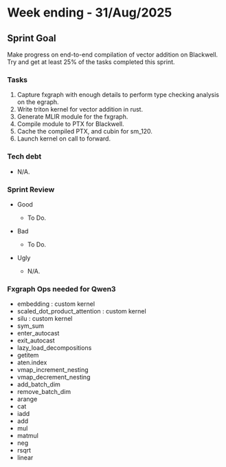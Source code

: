 # Week ending - 31/Aug/2025

## Sprint Goal

Make progress on end-to-end compilation of vector addition on Blackwell. Try and get at least 25% of the tasks completed this sprint.

### Tasks

1. Capture fxgraph with enough details to perform type checking analysis on the egraph.
2. Write triton kernel for vector addition in rust.
3. Generate MLIR module for the fxgraph.
4. Compile module to PTX for Blackwell.
5. Cache the compiled PTX, and cubin for sm_120.
6. Launch kernel on call to forward.

### Tech debt

- N/A.

### Sprint Review

- Good
  - To Do.

- Bad
  - To Do.

- Ugly
  - N/A.

### Fxgraph Ops needed for Qwen3

- embedding : custom kernel
- scaled_dot_product_attention : custom kernel
- silu : custom kernel
- sym_sum
- enter_autocast
- exit_autocast
- lazy_load_decompositions
- getitem
- aten.index
- vmap_increment_nesting
- vmap_decrement_nesting
- add_batch_dim
- remove_batch_dim
- arange
- cat
- iadd
- add
- mul
- matmul
- neg
- rsqrt
- linear
